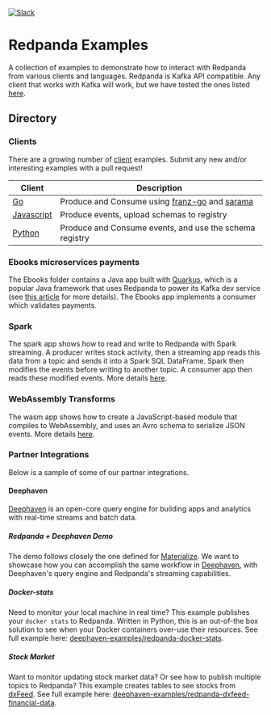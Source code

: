 [![Slack](https://img.shields.io/badge/Slack-Redpanda%20Community-blue)](https://redpanda.com/slack)

# Redpanda Examples

A collection of examples to demonstrate how to interact with Redpanda from various clients and languages. Redpanda is Kafka API compatible. Any client that works with Kafka will work, but we have tested the ones listed [here](https://docs.redpanda.com/docs/reference/faq/#what-clients-do-you-recommend-to-use-with-redpanda).

## Directory

### Clients

There are a growing number of [client](./clients) examples.
Submit any new and/or interesting examples with a pull request!

| Client | Description |
| - | - |
| [Go](./clients/go) | Produce and Consume using [franz-go](https://github.com/twmb/franz-go) and [sarama](https://github.com/Shopify/sarama) |
| [Javascript](./clients/js/README.md) | Produce events, upload schemas to registry |
| [Python](./clients/python/README.md) | Produce and Consume events, and use the schema registry |

### Ebooks microservices payments

The Ebooks folder contains a Java app built with [Quarkus](https://quarkus.io/), which is a popular Java framework that uses Redpanda to power its Kafka dev service (see [this article](https://quarkus.io/guides/kafka-dev-services) for more details).
The Ebooks app implements a consumer which validates payments.

### Spark

The spark app shows how to read and write to Redpanda with Spark streaming.
A producer writes stock activity, then a streaming app reads this data from a topic and sends it into a Spark SQL DataFrame.
Spark then modifies the events before writing to another topic.
A consumer app then reads these modified events.
More details [here](./spark/scala/README.md).

### WebAssembly Transforms

The wasm app shows how to create a JavaScript-based module that compiles to WebAssembly, and uses an Avro schema to serialize JSON events.
More details [here](./wasm/js/transform_avro/README.md).

### Partner Integrations

Below is a sample of some of our partner integrations.

#### Deephaven

[Deephaven](https://deephaven.io/) is an open-core query engine for building apps and analytics with real-time streams and batch data.  

##### Redpanda + Deephaven Demo

The demo follows closely the one defined for [Materialize](https://github.com/MaterializeInc/ecommerce-demo/blob/main/README_RPM.md). We want to showcase how you can accomplish the same workflow in [Deephaven](https://github.com/deephaven-examples/deephaven-debezium-demo), with Deephaven's query engine and Redpanda's streaming capabilities.


##### Docker-stats

Need to monitor your local machine in real time?  This example publishes your `docker stats` to Redpanda.  Written in Python, this is an out-of-the box solution to see when your Docker containers over-use their resources. See full example here: [deephaven-examples/redpanda-docker-stats](https://github.com/deephaven-examples/redpanda-docker-stats).

##### Stock Market

Want to monitor updating stock market data?  Or see how to publish multiple topics to Redpanda?  This example creates tables to see stocks from [dxFeed](https://dxfeed.com/). See full example here: [deephaven-examples/redpanda-dxfeed-financial-data](https://github.com/deephaven-examples/redpanda-dxfeed-financial-data).
